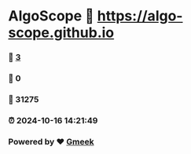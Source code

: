 # AlgoScope :link: https://algo-scope.github.io 
### :page_facing_up: [3](https://algo-scope.github.io/tag.html) 
### :speech_balloon: 0 
### :hibiscus: 31275 
### :alarm_clock: 2024-10-16 14:21:49 
### Powered by :heart: [Gmeek](https://github.com/Meekdai/Gmeek)
